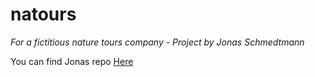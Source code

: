 # natours
_For a fictitious nature tours company - Project by Jonas Schmedtmann_

You can find Jonas repo [Here](https://github.com/jonasschmedtmann/advanced-css-course)

